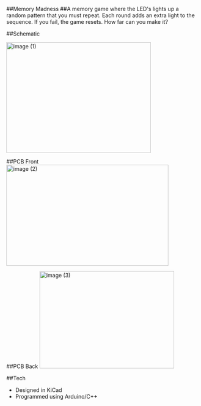 ##Memory Madness
##A memory game where the LED's lights up a random pattern that you must repeat. Each round adds an extra light to the sequence. If you fail, the game resets. How far can you make it?

##Schematic

<img width="378" height="288.5" alt="image (1)" src="https://github.com/user-attachments/assets/b24b1289-eb08-449a-a8b1-e594393acb8b" />

##PCB Front
<img width="423.5" height="264.5" alt="image (2)" src="https://github.com/user-attachments/assets/0e8657b8-dd60-4f51-96e4-d45f52279572" />

##PCB Back
<img width="352.5" height="254" alt="image (3)" src="https://github.com/user-attachments/assets/019939ec-917e-490a-90db-0ff936d704c2" />

##Tech
- Designed in KiCad
- Programmed using Arduino/C++
